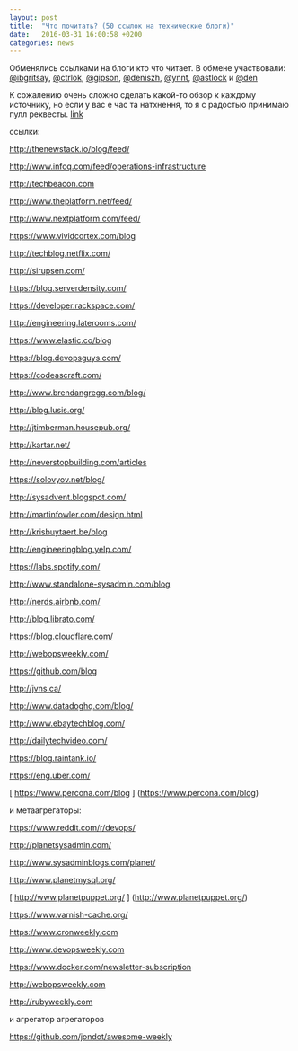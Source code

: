 ```yaml
---
layout: post
title:  "Что почитать? (50 ссылок на технические блоги)"
date:   2016-03-31 16:00:58 +0200
categories: news
---
```


Обменялись ссылками на блоги кто что читает. В обмене участвовали:
[@ibgritsay](http://ukrops.slackarchive.io/dev_random/-/1459359491/1459408714/1459366339000444/), [@ctrlok](http://ukrops.slackarchive.io/dev_random/-/1459359491/1459408714/1459366690000446/), [@gipson](http://ukrops.slackarchive.io/dev_random/-/1459359491/1459408714/1459368923000454/), [@deniszh](http://ukrops.slackarchive.io/dev_random/-/1459359491/1459408714/1459369744000457/), [@ynnt](http://ukrops.slackarchive.io/dev_random/-/1459359491/1459408714/1459372101000463/), [@astlock](http://ukrops.slackarchive.io/dev_random/-/1459359491/1459408714/1459402668000471/) и [@den](http://ukrops.slackarchive.io/dev_random/-/1459359491/1459408714/1459405503000473/)

К сожалению очень сложно сделать какой-то обзор к каждому источнику, но если у вас е час та натхнення, то я с радостью принимаю пулл реквесты. [link](https://github.com/ukrops/web/blob/gh-pages/_posts/2016-03-31-news.md) 


ссылки:

[ http://thenewstack.io/blog/feed/ ](http://thenewstack.io/blog/feed/)

[ http://www.infoq.com/feed/operations-infrastructure ](http://www.infoq.com/feed/operations-infrastructure)

[ http://techbeacon.com ](http://techbeacon.com)

[ http://www.theplatform.net/feed/ ](http://www.theplatform.net/feed/)

[ http://www.nextplatform.com/feed/ ](http://www.nextplatform.com/feed/)



[ https://www.vividcortex.com/blog ](https://www.vividcortex.com/blog)

[ http://techblog.netflix.com/ ](http://techblog.netflix.com/)

[ http://sirupsen.com/ ](http://sirupsen.com/)

[ https://blog.serverdensity.com/ ](https://blog.serverdensity.com/)

[ https://developer.rackspace.com/ ](https://developer.rackspace.com/)

[ http://engineering.laterooms.com/ ](http://engineering.laterooms.com/)

[ https://www.elastic.co/blog ](https://www.elastic.co/blog)

[ https://blog.devopsguys.com/ ](https://blog.devopsguys.com/)

[ https://codeascraft.com/ ](https://codeascraft.com/)

[ http://www.brendangregg.com/blog/ ](http://www.brendangregg.com/blog/)

[ http://blog.lusis.org/ ](http://blog.lusis.org/)

[ http://jtimberman.housepub.org/ ](http://jtimberman.housepub.org/)

[ http://kartar.net/ ](http://kartar.net/)

[ http://neverstopbuilding.com/articles ](http://neverstopbuilding.com/articles)

[ https://solovyov.net/blog/ ](https://solovyov.net/blog/)

[ http://sysadvent.blogspot.com/ ](http://sysadvent.blogspot.com/)



[ http://martinfowler.com/design.html ](http://martinfowler.com/design.html)



 [ http://krisbuytaert.be/blog ](http://krisbuytaert.be/blog)
 
 [ http://engineeringblog.yelp.com/ ](http://engineeringblog.yelp.com/)
 
 [ https://labs.spotify.com/ ](https://labs.spotify.com/)
 
 [ http://www.standalone-sysadmin.com/blog ](http://www.standalone-sysadmin.com/blog)
 
 [ http://nerds.airbnb.com/ ](http://nerds.airbnb.com/)
 
 [ http://blog.librato.com/ ](http://blog.librato.com/)
 
 [ https://blog.cloudflare.com/ ](https://blog.cloudflare.com/)
 
 [ http://webopsweekly.com/ ](http://webopsweekly.com/)
 
 [ https://github.com/blog ](https://github.com/blog)
 
 [ http://jvns.ca/ ](http://jvns.ca/)
 
 [ http://www.datadoghq.com/blog/ ](http://www.datadoghq.com/blog/)
 
 [ http://www.ebaytechblog.com/ ](http://www.ebaytechblog.com/)
 
 [ http://dailytechvideo.com/ ](http://dailytechvideo.com/)
 
 [ https://blog.raintank.io/ ](https://blog.raintank.io/)
 
 [ https://eng.uber.com/ ](https://eng.uber.com/)
 
 [ https://www.percona.com/blog ] (https://www.percona.com/blog)
 


и метаагрегаторы:



[ https://www.reddit.com/r/devops/ ]( https://www.reddit.com/r/devops/)

 [ http://planetsysadmin.com/ ](http://planetsysadmin.com/)
 
 [ http://www.sysadminblogs.com/planet/ ](http://www.sysadminblogs.com/planet/)
 
 [ http://www.planetmysql.org/ ](http://www.planetmysql.org/)
 
 [ http://www.planetpuppet.org/ ] (http://www.planetpuppet.org/)
 
 [ https://www.varnish-cache.org/ ](https://www.varnish-cache.org/)
 
 
 
 [ https://www.cronweekly.com ](https://www.cronweekly.com)
 
 
 
 
 
 [ http://www.devopsweekly.com ](http://www.devopsweekly.com)
 
[ https://www.docker.com/newsletter-subscription ](https://www.docker.com/newsletter-subscription)

[ http://webopsweekly.com ](http://webopsweekly.com)

[ http://rubyweekly.com ](http://rubyweekly.com)



и агрегатор агрегаторов



[ https://github.com/jondot/awesome-weekly ](https://github.com/jondot/awesome-weekly)


